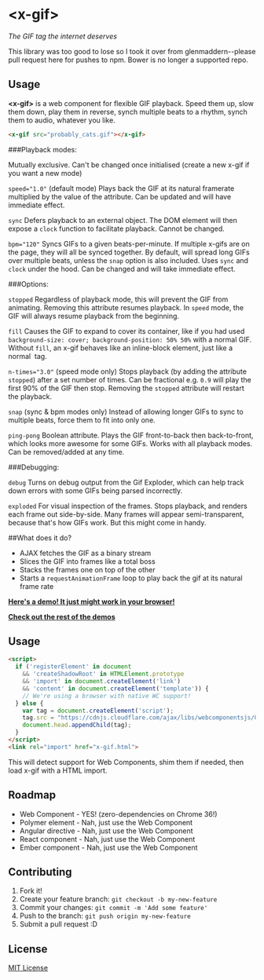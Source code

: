 # &lt;x-gif&gt;

_The GIF tag the internet deserves_

This library was too good to lose so I took it over from glenmaddern--please pull request here for pushes to npm.
Bower is no longer a supported repo.

## Usage

**&lt;x-gif&gt;** is a web component for flexible GIF playback. Speed them up, slow them down, play them in reverse, synch multiple beats to a rhythm, synch them to audio, whatever you like.

```html
<x-gif src="probably_cats.gif"></x-gif>
```

###Playback modes:

Mutually exclusive. Can't be changed once initialised (create a new x-gif if you want a new mode)

`speed="1.0"` (default mode)
Plays back the GIF at its natural framerate multiplied by the value of the attribute. Can be updated and will have immediate effect.

`sync`
Defers playback to an external object. The DOM element will then expose a `clock` function to facilitate playback. Cannot be changed.

`bpm="120"`
Syncs GIFs to a given beats-per-minute. If multiple x-gifs are on the page, they will all be synced together. By default, will spread long GIFs over multiple beats, unless the `snap` option is also included. Uses `sync` and `clock` under the hood. Can be changed and will take immediate effect.

###Options:

`stopped`
Regardless of playback mode, this will prevent the GIF from animating. Removing this attribute resumes playback. In `speed` mode, the GIF will always resume playback from the beginning.

`fill`
Causes the GIF to expand to cover its container, like if you had used `background-size: cover; background-position: 50% 50%` with a normal GIF. Without `fill`, an x-gif behaves like an inline-block element, just like a normal <img> tag.

`n-times="3.0"` (speed mode only)
Stops playback (by adding the attribute `stopped`) after a set number of times. Can be fractional e.g. `0.9` will play the first 90% of the GIF then stop. Removing the `stopped` attribute will restart the playback.

`snap` (sync & bpm modes only)
Instead of allowing longer GIFs to sync to multiple beats, force them to fit into only one.

`ping-pong`
Boolean attribute. Plays the GIF front-to-back then back-to-front, which looks more awesome for some GIFs. Works with all playback modes. Can be removed/added at any time.

###Debugging:

`debug`
Turns on debug output from the Gif Exploder, which can help track down errors with some GIFs being parsed incorrectly.

`exploded`
For visual inspection of the frames. Stops playback, and renders each frame out side-by-side. Many frames will appear semi-transparent, because that's how GIFs work. But this might come in handy.

##What does it do?

* AJAX fetches the GIF as a binary stream
* Slices the GIF into frames like a total boss
* Stacks the frames one on top of the other
* Starts a `requestAnimationFrame` loop to play back the gif at its natural frame rate

**[Here's a demo! It just might work in your browser!](http://geelen.github.io/x-gif)**

**[Check out the rest of the demos](http://geelen.github.io/x-gif)**

## Usage

```html
<script>
  if ('registerElement' in document
    && 'createShadowRoot' in HTMLElement.prototype
    && 'import' in document.createElement('link')
    && 'content' in document.createElement('template')) {
    // We're using a browser with native WC support!
  } else {
    var tag = document.createElement('script');
    tag.src = "https://cdnjs.cloudflare.com/ajax/libs/webcomponentsjs/0.7.22/webcomponents.min.js";
    document.head.appendChild(tag);
  }
</script>
<link rel="import" href="x-gif.html">
```

This will detect support for Web Components, shim them if needed, then load x-gif with a HTML import.

## Roadmap

* Web Component - YES! (zero-dependencies on Chrome 36!)
* Polymer element - Nah, just use the Web Component
* Angular directive - Nah, just use the Web Component
* React component - Nah, just use the Web Component
* Ember component - Nah, just use the Web Component

## Contributing

1. Fork it!
2. Create your feature branch: `git checkout -b my-new-feature`
3. Commit your changes: `git commit -m 'Add some feature'`
4. Push to the branch: `git push origin my-new-feature`
5. Submit a pull request :D

## License

[MIT License](http://opensource.org/licenses/MIT)
